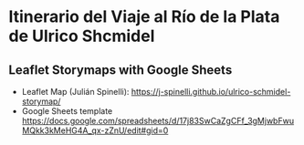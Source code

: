 # Itinerario del Viaje al Río de la Plata de Ulrico Shcmidel
## Leaflet Storymaps with Google Sheets

- Leaflet Map (Julián Spinelli): https://j-spinelli.github.io/ulrico-schmidel-storymap/
- Google Sheets template https://docs.google.com/spreadsheets/d/17j83SwCaZgCFf_3gMjwbFwuMQkk3kMeHG4A_qx-zZnU/edit#gid=0
